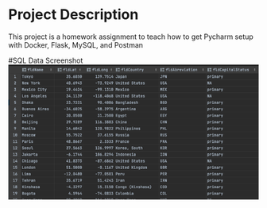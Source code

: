 # Project Description
This project is a homework assignment to teach how to get Pycharm setup with Docker, Flask, MySQL, and Postman

#SQL Data Screenshot
![pycharm data query](screenshots/citiesdata.png)